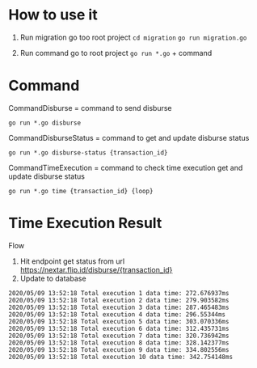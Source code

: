 # How to use it
1. Run migration
go too root project
`cd migration`
`go run migration.go`

2. Run command
go to root project
`go run *.go` + command

# Command
CommandDisburse = command to send disburse
```
go run *.go disburse
```

CommandDisburseStatus = command to get and update disburse status
```
go run *.go disburse-status {transaction_id}
```

CommandTimeExecution = command to check time execution get and update disburse status
```
go run *.go time {transaction_id} {loop}
```

# Time Execution Result
Flow 
1. Hit endpoint get status from url https://nextar.flip.id/disburse/{transaction_id}
2. Update to database

```
2020/05/09 13:52:18 Total execution 1 data time: 272.676937ms
2020/05/09 13:52:18 Total execution 2 data time: 279.903582ms
2020/05/09 13:52:18 Total execution 3 data time: 287.465483ms
2020/05/09 13:52:18 Total execution 4 data time: 296.55344ms
2020/05/09 13:52:18 Total execution 5 data time: 303.070336ms
2020/05/09 13:52:18 Total execution 6 data time: 312.435731ms
2020/05/09 13:52:18 Total execution 7 data time: 320.736942ms
2020/05/09 13:52:18 Total execution 8 data time: 328.142377ms
2020/05/09 13:52:18 Total execution 9 data time: 334.802556ms
2020/05/09 13:52:18 Total execution 10 data time: 342.754148ms
```